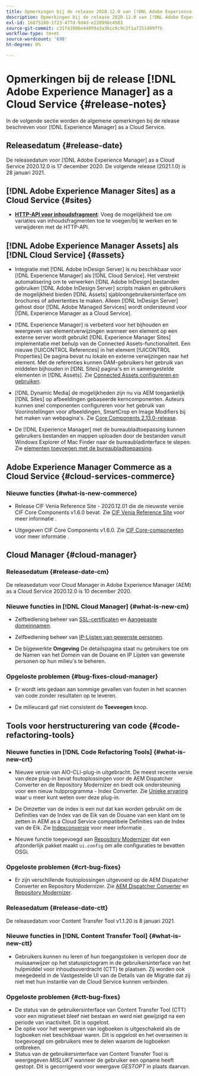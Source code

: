 ```yaml
---
title: Opmerkingen bij de release 2020.12.0 van [!DNL Adobe Experience Manager] as a Cloud Service.
description: Opmerkingen bij de release 2020.12.0 van [!DNL Adobe Experience Manager] as a Cloud Service.
exl-id: 16875180-1f23-477d-9d4d-e220998c4983
source-git-commit: c31f43986e44099a3a36cc6c9c2f1a7251499ffb
workflow-type: tm+mt
source-wordcount: '698'
ht-degree: 0%

---
```


# Opmerkingen bij de release [!DNL Adobe Experience Manager] as a Cloud Service {#release-notes}

In de volgende sectie worden de algemene opmerkingen bij de release beschreven voor [!DNL Experience Manager] as a Cloud Service.

## Releasedatum {#release-date}

De releasedatum voor [!DNL Adobe Experience Manager] as a Cloud Service 2020.12.0 is 17 december 2020.
De volgende release (2021.1.0) is 28 januari 2021.

## [!DNL Adobe Experience Manager Sites] as a Cloud Service {#sites}

* **[HTTP-API voor inhoudsfragment](/help/assets/content-fragments/assets-api-content-fragments.md)**: Voeg de mogelijkheid toe om variaties van inhoudsfragmenten toe te voegen/bij te werken en te verwijderen met de HTTP-API.

## [!DNL Adobe Experience Manager Assets] als [!DNL Cloud Service] {#assets}

* Integratie met [!DNL Adobe InDesign Server] is nu beschikbaar voor [!DNL Experience Manager] als [!DNL Cloud Service]. Het verstrekt automatisering om te verwerken [!DNL Adobe InDesign] bestanden gebruiken [!DNL Adobe InDesign Server] scripts maken en gebruikers de mogelijkheid bieden [!DNL Assets] sjabloongebruikersinterface om brochures of advertenties te maken. Alleen [!DNL InDesign Server] gehost door [!DNL Adobe Managed Services] wordt ondersteund voor [!DNL Experience Manager as a Cloud Service]. <!-- TBD: Add link to article. -->

* [!DNL Experience Manager] is verbeterd voor het bijhouden en weergeven van elementverwijzingen wanneer een element op een externe server wordt gebruikt [!DNL Experience Manager Sites] implementatie met behulp van de Connected Assets-functionaliteit. Een nieuwe [!UICONTROL References] in het element [!UICONTROL Properties] De pagina bevat nu lokale en externe verwijzingen naar het element. Met de referenties kunnen DAM-gebruikers het gebruik van middelen bijhouden in [!DNL Sites] pagina&#39;s en in samengestelde elementen in [!DNL Assets]. Zie [Connected Assets configureren en gebruiken](/help/assets/use-assets-across-connected-assets-instances.md).

* [!DNL Dynamic Media] de mogelijkheden zijn nu via AEM toegankelijk [!DNL Sites] op afbeeldingen gebaseerde kerncomponenten. Auteurs kunnen snel componenten configureren voor het gebruik van Voorinstellingen voor afbeeldingen, SmartCrop en Image Modifiers bij het maken van webpagina&#39;s. Zie [Core Components 2.13.0-release](https://github.com/adobe/aem-core-wcm-components/releases/tag/core.wcm.components.reactor-2.13.0).

* De [!DNL Experience Manager] met de bureaubladtoepassing kunnen gebruikers bestanden en mappen uploaden door de bestanden vanuit Windows Explorer of Mac Finder naar de bureaubladinterface te slepen. Zie [elementen toevoegen met de bureaubladtoepassing](https://experienceleague.adobe.com/docs/experience-manager-desktop-app/using/using.html#upload-and-add-new-assets-to-aem).

## Adobe Experience Manager Commerce as a Cloud Service {#cloud-services-commerce}

### Nieuwe functies {#what-is-new-commerce}

* Release CIF Venia Reference Site - 2020.12.01 die de nieuwste versie CIF Core Components v1.6.0 bevat. Zie [CIF Venia Reference Site](https://github.com/adobe/aem-cif-guides-venia/releases/tag/venia-2020.12.01) voor meer informatie .

* Uitgegeven CIF Core Components v1.6.0. Zie [CIF Core-componenten](https://github.com/adobe/aem-core-cif-components/releases/tag/core-cif-components-reactor-1.6.0) voor meer informatie .

## Cloud Manager {#cloud-manager}

### Releasedatum {#release-date-cm}

De releasedatum voor Cloud Manager in Adobe Experience Manager (AEM) as a Cloud Service 2020.12.0 is 10 december 2020.

### Nieuwe functies in [!DNL Cloud Manager] {#what-is-new-cm}

* Zelfbediening beheer van [SSL-certificaten](/help/implementing/cloud-manager/managing-ssl-certifications/introduction.md) en [Aangepaste domeinnamen](/help/implementing/cloud-manager/custom-domain-names/introduction.md).

* Zelfbediening beheer van [IP-Lijsten van gewenste personen](/help/implementing/cloud-manager/ip-allow-lists/introduction.md).

* De bijgewerkte **Omgeving** De detailspagina staat nu gebruikers toe om de Namen van het Domein van de Douane en IP Lijsten van gewenste personen op hun milieu&#39;s te beheren.

### Opgeloste problemen {#bug-fixes-cloud-manager}

* Er wordt iets gedaan aan sommige gevallen van fouten in het scannen van code zonder resultaten op te leveren.

* De milieucard gaf niet consistent de **Toevoegen** knop.

## Tools voor herstructurering van code {#code-refactoring-tools}

### Nieuwe functies in [!DNL Code Refactoring Tools] {#what-is-new-crt}

* Nieuwe versie van AIO-CLI-plug-in uitgebracht. De meest recente versie van deze plug-in bevat foutoplossingen voor de AEM Dispatcher Converter en de Repository Modernizer en biedt ook ondersteuning voor een nieuw hulpprogramma - Index Converter. Zie [Unieke ervaring](https://experienceleague.adobe.com/docs/experience-manager-cloud-service/content/migration-journey/refactoring-tools/unified-experience.html?lang=en#benefits) waar u meer kunt weten over deze plug-in.

* De Omzetter van de index is een nut dat kan worden gebruikt om de Definities van de Index van de Eik van de Douane van een klant om te zetten in AEM as a Cloud Service compatibele Definities van de Index van de Eik. Zie [Indexconversie](https://github.com/adobe/aem-cloud-service-source-migration/tree/master/packages/index-converter) voor meer informatie .

* Nieuwe functie toegevoegd aan [Repository Modernizer](https://github.com/adobe/aem-cloud-service-source-migration/tree/master/packages/repository-modernizer) dat een afzonderlijk pakket maakt `ui.config` om alle configuraties te bevatten OSGi.

### Opgeloste problemen {#crt-bug-fixes}

* Er zijn verschillende foutoplossingen uitgevoerd op de AEM Dispatcher Converter en Repository Modernizer. Zie [AEM Dispatcher Converter](https://github.com/adobe/aem-cloud-service-source-migration/tree/master/packages/dispatcher-converter) en [Repository Modernizer](https://github.com/adobe/aem-cloud-service-source-migration/tree/master/packages/repository-modernizer).

### Releasedatum {#release-date-ctt}

De releasedatum voor Content Transfer Tool v1.1.20 is 8 januari 2021.

### Nieuwe functies in [!DNL Content Transfer Tool] {#what-is-new-ctt}

* Gebruikers kunnen nu leren of hun toegangstoken is verlopen door de muisaanwijzer op het statuspictogram in de gebruikersinterface van het hulpmiddel voor inhoudsoverdracht (CTT) te plaatsen. Zij worden ook meegedeeld in de Vastgestelde UI van de Details van de Migratie dat zij niet met hun instantie van de Cloud Service kunnen verbinden.

### Opgeloste problemen {#ctt-bug-fixes}

* De status van de gebruikersinterface van Content Transfer Tool (CTT) voor een migratieset bleef niet bestaan en werd niet gewijzigd na een periode van inactiviteit. Dit is opgelost.
* De optie voor het weergeven van logboeken is uitgeschakeld als de logboeken niet beschikbaar waren. Dit is opgelost en het overseinen is toegevoegd om gebruikers mee te delen waarom de logboeken ontbreken.
* Status van de gebruikersinterface van Content Transfer Tool is weergegeven *MISLUKT* wanneer de gebruiker een opname heeft gestopt. Dit is gecorrigeerd voor weergave *GESTOPT* in plaats daarvan.
